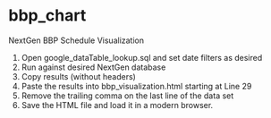 # bbp_chart
NextGen BBP Schedule Visualization

1) Open google_dataTable_lookup.sql and set date filters as desired 
2) Run against desired NextGen database
3) Copy results (without headers)
4) Paste the results into bbp_visualization.html starting at Line 29
5) Remove the trailing comma on the last line of the data set
6) Save the HTML file and load it in a modern browser.  